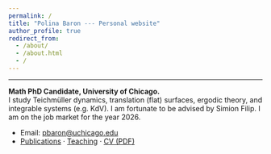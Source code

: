 ```yaml
---
permalink: /
title: "Polina Baron --- Personal website"
author_profile: true
redirect_from: 
  - /about/
  - /about.html
  - /
---
```

---

**Math PhD Candidate, University of Chicago.**  
I study Teichmüller dynamics, translation (flat) surfaces, ergodic theory, and integrable systems (e.g. KdV). I am fortunate to be advised by Simion Filip. I am on the job market for the year 2026.

- Email: pbaron@uchicago.edu  
- [Publications](/publications/) · [Teaching](/teaching/) · [CV (PDF)](/files/Polina-Baron_CV_2025-10-28.pdf)
